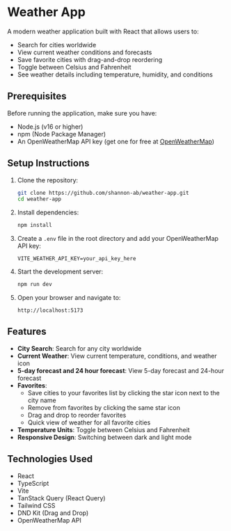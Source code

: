 # Weather App

A modern weather application built with React that allows users to:
- Search for cities worldwide
- View current weather conditions and forecasts
- Save favorite cities with drag-and-drop reordering
- Toggle between Celsius and Fahrenheit
- See weather details including temperature, humidity, and conditions

## Prerequisites

Before running the application, make sure you have:
- Node.js (v16 or higher)
- npm (Node Package Manager)
- An OpenWeatherMap API key (get one for free at [OpenWeatherMap](https://openweathermap.org/api))

## Setup Instructions

1. Clone the repository:
   ```bash
   git clone https://github.com/shannon-ab/weather-app.git
   cd weather-app
   ```

2. Install dependencies:
   ```bash
   npm install
   ```

3. Create a `.env` file in the root directory and add your OpenWeatherMap API key:
   ```env
   VITE_WEATHER_API_KEY=your_api_key_here
   ```

4. Start the development server:
   ```bash
   npm run dev
   ```

5. Open your browser and navigate to:
   ```
   http://localhost:5173
   ```

## Features

- **City Search**: Search for any city worldwide
- **Current Weather**: View current temperature, conditions, and weather icon
- **5-day forecast and 24 hour forecast**: View 5-day forecast and 24-hour forecast
- **Favorites**:
  - Save cities to your favorites list by clicking the star icon next to the city name
  - Remove from favorites by clicking the same star icon
  - Drag and drop to reorder favorites
  - Quick view of weather for all favorite cities
- **Temperature Units**: Toggle between Celsius and Fahrenheit
- **Responsive Design**: Switching between dark and light mode

## Technologies Used

- React
- TypeScript
- Vite
- TanStack Query (React Query)
- Tailwind CSS
- DND Kit (Drag and Drop)
- OpenWeatherMap API
